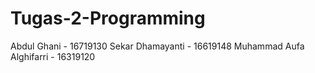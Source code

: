 # Tugas-2-Programming
Abdul Ghani              - 16719130
Sekar Dhamayanti         - 16619148
Muhammad Aufa Alghifarri - 16319120
